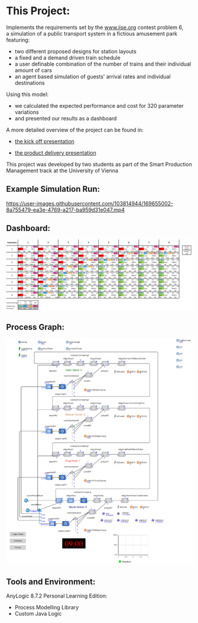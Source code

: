 # This Project:

Implements the requirements set by the www.iise.org contest problem 6,  
a simulation of a public transport system in a fictious amusement park featuring:

* two different proposed designs for station layouts
* a fixed and a demand driven train schedule 
* a user definable combination of the number of trains and their individual amount of cars 
* an agent based simulation of guests' arrival rates and individual destinations

Using this model:

* we calculated the expected performance and cost for 320 parameter variations 
* and presented our results as a dashboard

A more detailed overview of the project can be found in:

* <a href="/presentation_kick_off.pdf">the kick off presentation</a>

* <a href="/presentation_product_delivery.pdf">the product delivery presentation</a>

This project was developed by two students as part of the Smart Production Management track at the University of Vienna

## Example Simulation Run:

https://user-images.githubusercontent.com/103814944/169655002-8a755479-ea3e-4769-a217-ba959d31e047.mp4

## Dashboard:

<img src="/Dashboard.PNG" width="750"/>

## Process Graph:

<img src="/Process_graph.PNG" width="750"/>

## Tools and Environment:
AnyLogic 8.7.2 Personal Learning Edition:
* Process Modelling Library
* Custom Java Logic


